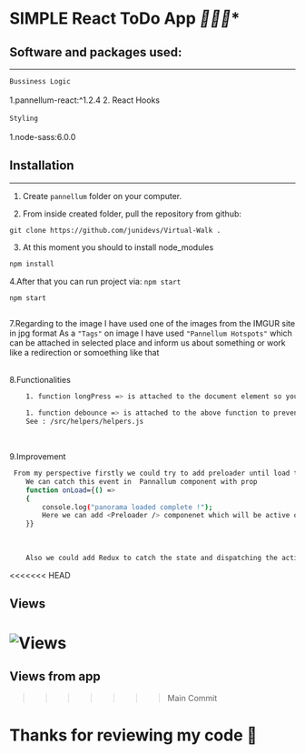 # SIMPLE React ToDo App *🧑🏼‍🚀**


## Software and packages used:
<hr/>

`Bussiness Logic`
<br><br>
1.pannellum-react:^1.2.4
2. React Hooks 
<br>
<br>
`Styling`
<br><br>
1.node-sass:6.0.0<br>

## Installation
<hr/>

1. Create `pannellum` folder on your computer.

2. From inside created folder, pull the repository from github:
```console
git clone https://github.com/junidevs/Virtual-Walk .
```
3. At this moment you should to install node_modules
```bash
npm install 
```
4.After that you can run project  via: `npm start`

```bash
npm start 
 
```

7.Regarding to the image I have used one of the images from the IMGUR site in jpg format
As a `"Tags"` on image I have used `"Pannellum Hotspots"` which can be attached in selected place and inform us about something or work like a  redirection or somoething like that
<br></br>

8.Functionalities
```bash 
    1. function longPress => is attached to the document element so you can press whenever you want and meny will open
```
```bash 
    1. function debounce => is attached to the above function to prevent a lot of events , insted of this she will be waiting until the last mouse event
    See : /src/helpers/helpers.js
```
<br>

9.Improvement
```bash
 From my perspective firstly we could try to add preloader until load the main image
    We can catch this event in  Pannallum component with prop  
    function onLoad={() => 
    {
        console.log("panorama loaded complete !");
        Here we can add <Preloader /> componenet which will be active only ultil panorama will be loaded
    }}
```
<br>

```bash
    Also we could add Redux to catch the state and dispatching the action regarding to moon menu but I think in this case this app is to small to implement this 
```
<<<<<<< HEAD
## Views
![Views](https://user-images.githubusercontent.com/52135894/120906685-c555f300-c65b-11eb-901a-60ef3a3d8543.png)
=======

## Views from app
>>>>>>> Main Commit

# Thanks for reviewing my code 🥳

